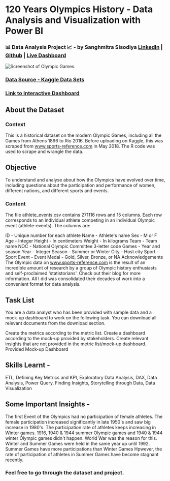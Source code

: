 # 120 Years Olympics History - Data Analysis and Visualization with Power BI
 
### 📊 Data Analysis Project 📈 - by Sanghmitra Sisodiya [LinkedIn](https://in.linkedin.com/in/sanghmitra-sisodiya-229986173) | [Github](https://github.com/SanghmitraSisodiya) | [Live Dashboard](https://www.novypro.com/profile_projects/sanghmitrasisodiya)
![Screenshot of Olympic Games.](https://upload.wikimedia.org/wikipedia/commons/thumb/a/a7/Olympic_flag.svg/2560px-Olympic_flag.svg.png)

### [Data Source - Kaggle Data Sets](https://www.kaggle.com/datasets/heesoo37/120-years-of-olympic-history-athletes-and-results)

### [Link to Interactive Dashboard](https://www.novypro.com/profile_projects/sanghmitrasisodiya)

## About the Dataset
### Context

This is a historical dataset on the modern Olympic Games, including all the Games from Athens 1896 to Rio 2016. Before uploading on Kaggle, this was scraped from www.sports-reference.com in May 2018. The R code was used to scrape and wrangle the data. 

## Objective 
To understand and analyse about how the Olympics have evolved over time, including questions about the participation and performance of women, different nations, and different sports and events.

### Content
The file athlete_events.csv contains 271116 rows and 15 columns. Each row corresponds to an individual athlete competing in an individual Olympic event (athlete-events). The columns are:

ID - Unique number for each athlete
Name - Athlete's name
Sex - M or F
Age - Integer
Height - In centimeters
Weight - In kilograms
Team - Team name
NOC - National Olympic Committee 3-letter code
Games - Year and season
Year - Integer
Season - Summer or Winter
City - Host city
Sport - Sport
Event - Event
Medal - Gold, Silver, Bronze, or NA
Acknowledgements
The Olympic data on www.sports-reference.com is the result of an incredible amount of research by a group of Olympic history enthusiasts and self-proclaimed 'statistorians'. Check out their blog for more information. All I did was consolidated their decades of work into a convenient format for data analysis.

## Task List
You are a data analyst who has been provided with sample data and a mock-up dashboard to work on the following task. You can download all relevant documents from the download section.

Create the metrics according to the metric list.
Create a dashboard according to the mock-up provided by stakeholders.
Create relevant insights that are not provided in the metric list/mock-up dashboard.
Provided Mock-up Dashboard

## Skills Learnt - 
ETL, Defining Key Metrics and KPI, Exploratory Data Analysis, DAX, Data Analysis, Power Query, Finding Insights, Storytelling through Data, Data Visualization

## Some Important Insights - 
The first Event of the Olympics had no participation of female athletes. 
The female participation increased significantly in late 1950's and saw big increase in 1980's.
The participation rate of athletes keeps increasing in Winter games.
1916, 1940 & 1944 summer Olympic games and 1940 & 1944 winter Olympic games didn't happen.
World War was the reason for this.  
Winter and Summer Games were held in the same year up until 1992. 
Summer Games have more participations than Winter Games
Hpwever, the rate of participation of athletes in Summer Games have become stagnant recently. 


### Feel free to go through the dataset and project.



